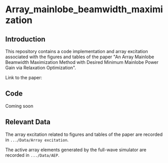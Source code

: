 # Array_mainlobe_beamwidth_maximization
## Introduction
This repository contains a code implementation and array excitation associated with the figures and tables of the paper "An Array Mainlobe Beamwidth Maximization Method with Desired Minimum Mainlobe Power Gain via Relaxation Optimization".  

Link to the paper:
## Code
Coming soon
## Relevant Data
The array excitation related to figures and tables of the paper are recorded in `.../Data/Array excitation`. 

The active array elements generated by the full-wave simulator are recorded in `.../Data/AEP`. 

